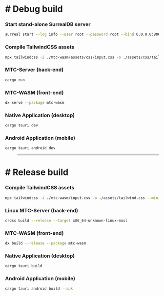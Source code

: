 # # Debug build  

### Start stand-alone SurrealDB server 
```bash
surreal start --log info --user root --password root --bind 0.0.0.0:8000 rocksdb://./data/db
```

### Compile TailwindCSS assets
```bash
npx tailwindcss -i ./mtc-wasm/assets/css/input.css -o ./assets/css/tailwind.css --minify
```

### MTC-Server (back-end)
```bash
cargo run
```

### MTC-WASM (front-end)
```bash
dx serve --package mtc-wasm
```

### Native Application (desktop)
```bash
cargo tauri dev
```

### Android Application (mobile)
```bash
cargo tauri android dev
```

>---

# # Release build

### Compile TailwindCSS assets
```bash
npx tailwindcss -i ./mtc-wasm/input.css -o ./assets/tailwind.css --minify
```

### Linux MTC-Server (back-end)
```bash
cross build --release --target x86_64-unknown-linux-musl
```

### MTC-WASM (front-end)
```bash
dx build --release --package mtc-wasm
```

### Native Application (desktop)
```bash
cargo tauri build
```

### Android Application (mobile)
```bash
cargo tauri android build --apk
```